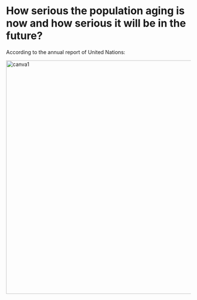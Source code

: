
# How serious the population aging is now and how serious it will be in the future?
According to the annual report of United Nations: 

<img width="635" alt="canva1" src="https://user-images.githubusercontent.com/100049171/193941821-75af543e-8a32-49ec-aa52-7da98c64402b.png">
